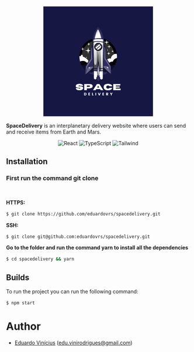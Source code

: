 <p align="center">
  <a rel="noopener" target="_blank"><img width="300" src="./src/assets/SpaceDelivery.png" alt="SpaceDelivery"></a>
</p>

**SpaceDelivery** is an interplanetary delivery website where users can send and receive items from Earth and Mars.

<div align="center">

![React](https://img.shields.io/badge/React-20232A?style=for-the-badge&logo=react&logoColor=61DAFB)
![TypeScript](https://img.shields.io/badge/typescript%20-%23007ACC.svg?&style=for-the-badge&logo=typescript&logoColor=white)
![Tailwind](https://img.shields.io/badge/tailwindcss-%2338B2AC.svg?style=for-the-badge&logo=tailwind-css&logoColor=white)

</div>

## **Installation**

### First run the command git clone

<br>

**HTTPS:**

```sh
$ git clone https://github.com/eduardovrs/spacedelivery.git
```

**SSH:**

```sh
$ git clone git@github.com:eduardovrs/spacedelivery.git
```

**Go to the folder and run the command yarn to install all the dependencies**

```sh
$ cd spacedelivery && yarn
```

## **Builds**

To run the project you can run the following command:

```sh
$ npm start
```

# Author

- [Eduardo Vinícius](https://github.com/eduardovrs) (edu.vinirodrigues@gmail.com)
